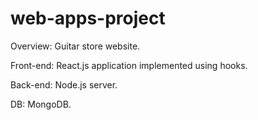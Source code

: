 # web-apps-project
Overview:
Guitar store website.

Front-end: 
React.js application implemented using hooks.

Back-end:
Node.js server.

DB:
MongoDB.

